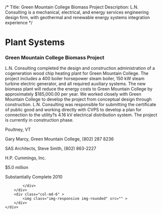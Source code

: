 /*
Title: Green Mountain College Biomass Project
Description: L.N. Consulting is a mechanical, electrical, and energy services engineering design firm, with geothermal and renewable energy systems integration experience
*/

# Plant Systems

<div>
	<div class="row">
		<div class="col-md-6" >
			<div class="well" >
				<h3>Green Mountain College Biomass Project</h3>
				<p>
   
   L.N. Consulting completed the design and construction administration of a cogeneration wood chip heating plant for Green Mountain College.  The project includes a 400 boiler horsepower steam boiler, 150 kW steam turbine electric generator, and all required auxiliary systems.  The new biomass plant will reduce the energy costs to Green Mountain College by approximately $185,000.00 per year.  We worked closely with Green Mountain College to develop the project from conceptual design through construction.  L.N. Consulting was responsible for submitting the certificate of public good and working directly with CVPS to develop a plan for connection to the utility?s 4.16 kV electrical distribution system.  The project is currently in construction phase.
</p>
				<p>Poultney, VT</p>
				<p>Gary Marcy, Green Mountain College, (802) 287 8236</p>
				<p>SAS Architects, Steve Smith, (802) 863-2227</p>
				<p>H.P. Cummings, Inc.</p>
				<p>$5.0 million</p>
				<p>Substantially Complete 2010</p>
				<p></p>
				
			</div>
		</div>
		<div class="col-md-6" >
			<img class="img-responsive img-rounded" src="" >
		</div>
	</div>
</div>